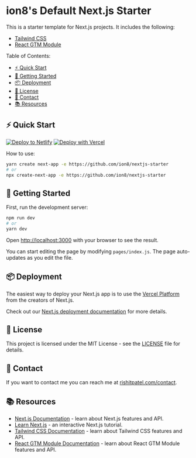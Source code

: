 # ion8's Default Next.js Starter

This is a starter template for Next.js projects. It includes the following:

- [Tailwind CSS](https://tailwindcss.com/)
- [React GTM Module](https://www.npmjs.com/package/react-gtm-module)

Table of Contents:

- [⚡️ Quick Start](#️-quick-start)
- [🚀 Getting Started](#-getting-started)
- [📦 Deployment](#-deployment)
- [📝 License](#-license)
- [📧 Contact](#-contact)
- [📚 Resources](#-resources)

## ⚡️ Quick Start

[![Deploy to Netlify](https://www.netlify.com/img/deploy/button.svg)](https://app.netlify.com/start/deploy?repository=https%3A%2F%2Fgithub.com%2Fion8%2Fnextjs-starter) [![Deploy with Vercel](https://vercel.com/button)](https://vercel.com/new/clone?repository-url=https%3A%2F%2Fgithub.com%2Fion8%2Fnextjs-starter)

How to use:

```bash
yarn create next-app -e https://github.com/ion8/nextjs-starter
# or
npx create-next-app -e https://github.com/ion8/nextjs-starter
```

## 🚀 Getting Started

First, run the development server:

```bash
npm run dev
# or
yarn dev
```

Open [http://localhost:3000](http://localhost:3000) with your browser to see the result.

You can start editing the page by modifying `pages/index.js`. The page auto-updates as you edit the file.

## 📦 Deployment

The easiest way to deploy your Next.js app is to use the [Vercel Platform](https://vercel.com/new) from the creators of Next.js.

Check out our [Next.js deployment documentation](https://nextjs.org/docs/deployment) for more details.

## 📝 License

This project is licensed under the MIT License - see the [LICENSE](LICENSE) file for details.

## 📧 Contact

If you want to contact me you can reach me at [rishitpatel.com/contact](https://rishitpatel.com/contact).

## 📚 Resources

- [Next.js Documentation](https://nextjs.org/docs) - learn about Next.js features and API.
- [Learn Next.js](https://nextjs.org/learn) - an interactive Next.js tutorial.
- [Tailwind CSS Documentation](https://tailwindcss.com/docs) - learn about Tailwind CSS features and API.
- [React GTM Module Documentation](https://www.npmjs.com/package/react-gtm-module) - learn about React GTM Module features and API.
